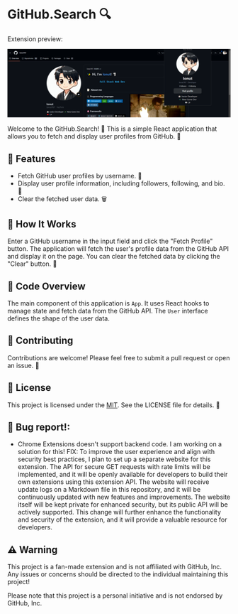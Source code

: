 # GitHub.Search 🔍

Extension preview:

<p align="center">
  <img src="./src/assets/banner.png" alt="GitHub User Fetcher Banner">
</p>

Welcome to the GitHub.Search! 👋 This is a simple React application that allows you to fetch and display user profiles from GitHub. 📄

## 🎉 Features

- Fetch GitHub user profiles by username. 👤
- Display user profile information, including followers, following, and bio. 📝
- Clear the fetched user data. 🗑️

## 🔩 How It Works

Enter a GitHub username in the input field and click the "Fetch Profile" button. The application will fetch the user's profile data from the GitHub API and display it on the page. You can clear the fetched data by clicking the "Clear" button. 🔄

## 📝 Code Overview

The main component of this application is `App`. It uses React hooks to manage state and fetch data from the GitHub API. The `User` interface defines the shape of the user data.

## 🤝 Contributing

Contributions are welcome! Please feel free to submit a pull request or open an issue. 🎉

## 📃 License

This project is licensed under the [MIT](/LICENSE). See the LICENSE file for details. 📝

## 🐛 Bug report!:

- Chrome Extensions doesn't support backend code. I am working on a solution for this!
  FIX: To improve the user experience and align with security best practices, I plan to set up a separate website for this extension. The API for secure GET requests with rate limits will be implemented, and it will be openly available for developers to build their own extensions using this extension API. The website will receive update logs on a Markdown file in this repository, and it will be continuously updated with new features and improvements. The website itself will be kept private for enhanced security, but its public API will be actively supported. This change will further enhance the functionality and security of the extension, and it will provide a valuable resource for developers.

## ⚠️ Warning

This project is a fan-made extension and is not affiliated with GitHub, Inc. Any issues or concerns should be directed to the individual maintaining this project!

Please note that this project is a personal initiative and is not endorsed by GitHub, Inc.
